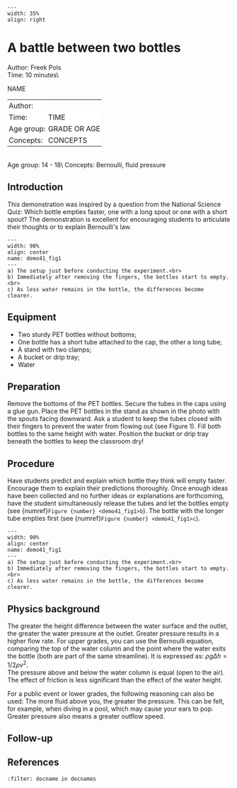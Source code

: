 ```{figure} ../../figures/busy.png
---
width: 35%
align: right
```


# A battle between two bottles


Author: Freek Pols\
Time: 10 minutes\
<table style="width: 100%; border-collapse: collapse; border: none;">
    <tr style="background-color: white;"> 
        <td style="text-align: left; padding: 3px; border: none;">Author:</td
        <td style="text-align: left; padding: 3px; border: none;">NAME</td>
    </tr>
    <tr style="background-color: white;">
        <td style="text-align: left; padding: 3px; border: none;">Time:</td>
        <td style="text-align: left; padding: 3px; border: none;">TIME</td>
    </tr>
    <tr style="background-color: white;">
        <td style="text-align: left; padding: 3px; border: none;">Age group:</td>
        <td style="text-align: left; padding: 3px; border: none;">GRADE OR AGE</td>
    </tr>
    <tr style="background-color: white;">
        <td style="text-align: left; padding: 3px; border: none;">Concepts:</td>
        <td style="text-align: left; padding: 3px; border: none;">CONCEPTS</td>
    </tr>
</table><br>
Age group:	14 - 18\
Concepts: Bernoulli, fluid pressure

## Introduction
This demonstration was inspired by a question from the National Science Quiz: Which bottle empties faster, one with a long spout or one with a short spout? The demonstration is excellent for encouraging students to articulate their thoughts or to explain Bernoulli's law.

```{figure} demo41_figure1.JPG
---
width: 90%
align: center
name: demo41_fig1
---
a) The setup just before conducting the experiment.<br>
b) Immediately after removing the fingers, the bottles start to empty.<br>
c) As less water remains in the bottle, the differences become clearer.
```

## Equipment
* Two sturdy PET bottles without bottoms; 
* One bottle has a short tube attached to the cap, the other a long tube; 
* A stand with two clamps; 
* A bucket or drip tray; 
* Water

## Preparation
Remove the bottoms of the PET bottles. Secure the tubes in the caps using a glue gun.
Place the PET bottles in the stand as shown in the photo with the spouts facing downward.
Ask a student to keep the tubes closed with their fingers to prevent the water from flowing out (see Figure 1). Fill both bottles to the same height with water.
Position the bucket or drip tray beneath the bottles to keep the classroom dry!

## Procedure
Have students predict and explain which bottle they think will empty faster. Encourage them to explain their predictions thoroughly. Once enough ideas have been collected and no further ideas or explanations are forthcoming, have the student simultaneously release the tubes and let the bottles empty (see {numref}`Figure {number} <demo41_fig1>b`).
The bottle with the longer tube empties first (see {numref}`Figure {number} <demo41_fig1>c`).

```{figure} demo41_figure1.JPG
---
width: 90%
align: center
name: demo41_fig1
---
a) The setup just before conducting the experiment.<br>
b) Immediately after removing the fingers, the bottles start to empty.<br>
c) As less water remains in the bottle, the differences become clearer.
```

## Physics background
The greater the height difference between the water surface and the outlet, the greater the water pressure at the outlet. Greater pressure results in a higher flow rate. For upper grades, you can use the Bernoulli equation, comparing the top of the water column and the point where the water exits the bottle (both are part of the same streamline). It is expressed as: $\rho g\Delta h = 1/2 \rho v^2$. <br>
The pressure above and below the water column is equal (open to the air).<br>
The effect of friction is less significant than the effect of the water height.

For a public event or lower grades, the following reasoning can also be used:
The more fluid above you, the greater the pressure. This can be felt, for example, when diving in a pool, which may cause your ears to pop. Greater pressure also means a greater outflow speed.

## Follow-up

## References
```{bibliography}
:filter: docname in docnames
```